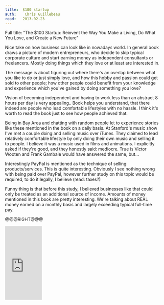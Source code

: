 ```yaml
---
title:	$100 startup
auth:	 Chris Guillebeau
read:	2013-02-23
---
```





Full title: "The $100 Startup: Reinvent the Way You Make a Living, Do What
You Love, and Create a New Future"

Nice take on how business can look like in nowadays world. In general book
draws a picture of modern entrepreneurs, who decide to skip typical
corporate culture and start earning money as independent consultants or
freelancers. Mostly doing things which they love or at least are interested
in.

The message is about figuring out where there's an overlap between what you
like to do or just simply love, and how this hobby and passion could get
sold to other people; how other people could benefit from your knowledge and
experience which you've gained by doing something you love?

Vision of becoming independent and having to work less than an abstract 8
hours per day is very appealing.. Book helps you understand, that there
indeed are people who lead comfortable lifestyles with no hassle. I think
it's worth to read the book just to see how people achieved that.

Being in Bay Area and chatting with random people let to experience stories
like these mentioned in the book on a daily basis. At Stanford's music show
I've met a couple doing and selling music over iTunes. They claimed to lead
relatively comfortable lifestyle by only doing their own music and selling
it to people. I believe it was a music used in films and animations. I
explicitly asked if they're good, and they honestly said: mediocre. True is
Victor Wooten and Frank Gambale would have answered the same, but...

Interestingly PayPal is mentioned as the technique of selling
products/services. This is quite interesting. Obviously I see nothing wrong
with being paid over PayPal, however further study on this topic would be
required, to do it legally, I believe (read: taxes?)

Funny thing is that before this study, I believed businesses like that could
only be treated as an additional source of income. Amounts of money
mentioned in this book are pretty interesting. We're talking about REAL
money earned on a monthly basis and largely exceeding typical full-time pay.

@@@RIGHT@@@

<iframe src="http://rcm.amazon.com/e/cm?lt1=_blank&bc1=FFFFFF&IS2=1&npa=1&bg1=FFFFFF&fc1=000000&lc1=FF0000&t=wojcadamkoszh-20&o=1&p=8&l=as4&m=amazon&f=ifr&ref=ss_til&asins=0307951529" style="width:120px;height:240px;" scrolling="no" marginwidth="0" marginheight="0" frameborder="0"></iframe>
